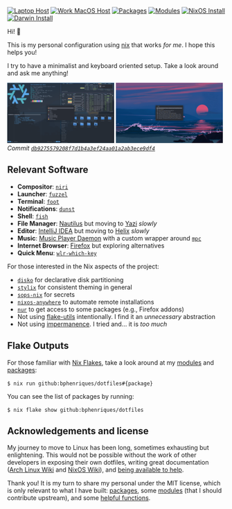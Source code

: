 [![Laptop Host](https://img.shields.io/badge/Laptop-host-orange)](./hosts/laptop)
[![Work MacOS Host](https://img.shields.io/badge/Work_MacOS-host-orange)](./hosts/work-macos)
[![Packages](https://img.shields.io/badge/Packages-Flake-purple)](./packages)
[![Modules](https://img.shields.io/badge/Modules-Flake-purple)](./modules)
[![NixOS Install](https://img.shields.io/badge/NixOS_Install-docs-blue)](./apps/nixos-install/README.md)
[![Darwin Install](https://img.shields.io/badge/Darwin_Install-docs-blue)](./apps/darwin-install/README.md)

Hi! 👋 

This is my personal configuration using [nix](https://nixos.org/) that works _for me_. I hope this helps you!

I try to have a minimalist and keyboard oriented setup. Take a look around and ask me anything!

<p float="center">
  <img src="hosts/laptop/screenshots/general.png" width="49%" />
  <img src="hosts/laptop/screenshots/music-menu.png" width="49%" />
  <em>Commit <a href=https://github.com/bphenriques/dotfiles/commit/db9275579208f7d1b4a3ef24aa01a2ab3ece9df4><code>db9275579208f7d1b4a3ef24aa01a2ab3ece9df4</code></a></em>
</p>

## Relevant Software

- **Compositor**: [`niri`](https://github.com/YaLTeR/niri)
- **Launcher**: [`fuzzel`](https://codeberg.org/dnkl/fuzzel)
- **Terminal**: [`foot`](https://codeberg.org/dnkl/foot)
- **Notifications**: [`dunst`](https://github.com/dunst-project/dunst)
- **Shell**: [`fish`](https://github.com/fish-shell/fish-shell)
- **File Manager**: [Nautilus](https://gitlab.gnome.org/GNOME/nautilus) but moving to [Yazi](https://github.com/sxyazi/yazi) _slowly_
- **Editor**: [IntelliJ IDEA](https://www.jetbrains.com/idea/) but moving to [Helix](https://github.com/helix-editor/helix) _slowly_
- **Music**: [Music Player Daemon](https://www.musicpd.org/) with a custom wrapper around [`mpc`](https://www.musicpd.org/clients/mpc/)
- **Internet Browser**: [Firefox](https://www.mozilla.org/firefox/new/) but exploring alternatives
- **Quick Menu**: [`wlr-which-key`](https://github.com/MaxVerevkin/wlr-which-key)

For those interested in the Nix aspects of the project:
- [`disko`](https://github.com/nix-community/disko) for declarative disk partitioning
- [`stylix`](https://github.com/danth/stylix) for consistent theming in general
- [`sops-nix`](https://github.com/Mic92/sops-nix) for secrets 
- [`nixos-anywhere`](https://github.com/nix-community/nixos-anywhere) to automate remote installations
- [`nur`](https://github.com/nix-community/NUR) to get access to some packages (e.g., Firefox addons)
- Not using [flake-utils](https://github.com/numtide/flake-utils) intentionally. I find it an _unnecessary_ abstraction
- Not using [impermanence](https://github.com/nix-community/impermanence). I tried and... it is _too much_

## Flake Outputs

For those familiar with [Nix Flakes](https://nixos.wiki/wiki/Flakes), take a look around at my [modules](./modules) and [packages](./packages):
```
$ nix run github:bphenriques/dotfiles#{package}
```

You can see the list of packages by running:
```
$ nix flake show github:bphenriques/dotfiles
```

## Acknowledgements and license

My journey to move to Linux has been long, sometimes exhausting but enlightening. This would not be possible without the work of other developers in exposing their own dotfiles, writing great documentation ([Arch Linux Wiki](https://wiki.archlinux.org/title/Main_page) and [NixOS Wiki](https://wiki.nixos.org/wiki/NixOS_Wiki)), and [being available to help](https://github.com/NixOS/nixpkgs?tab=readme-ov-file#community). 

Thank you! It is my turn to share my personal under the MIT license, which is only relevant to what I have built: [packages](./packages), some [modules](./modules) (that I should contribute upstream), and some [helpful functions](./lib).
